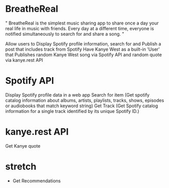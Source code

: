 # BreatheReal
" BreatheReal is the simplest music sharing app to share once a day your real life in music with friends.
Every day at a different time, everyone is notified simultaneously to search for and share a song. " 

Allow users to Display Spotify profile information, search for and Publish a post that includes track from Spotify 
Have Kanye West as a built-in 'User' that Publishes random Kanye West song via Spotify API and random quote via kanye.rest API 

# Spotify API 
Display Spotify profile data in a web app
Search for item (Get spotify catalog information about albums, artists, playlists, tracks, shows, episodes or audiobooks that match keyword string)
Get Track (Get Spotify catalog information for a single track identified by its unique Spotify ID.)

# kanye.rest API
Get Kanye quote

# stretch
- Get Recommendations  
